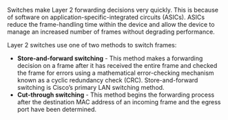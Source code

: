 Switches make Layer 2 forwarding decisions very quickly. This is because of software on application-specific-integrated circuits (ASICs). ASICs reduce the frame-handling time within the device and allow the device to manage an increased number of frames without degrading performance.

Layer 2 switches use one of two methods to switch frames:

- **Store-and-forward switching** - This method makes a forwarding decision on a frame after it has received the entire frame and checked the frame for errors using a mathematical error-checking mechanism known as a cyclic redundancy check (CRC). Store-and-forward switching is Cisco’s primary LAN switching method.
- **Cut-through switching** - This method begins the forwarding process after the destination MAC address of an incoming frame and the egress port have been determined.